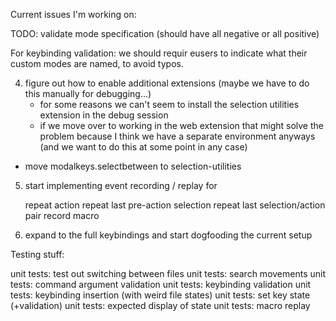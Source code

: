 Current issues I'm working on:

TODO: validate mode specification (should have all negative or all positive)

For keybinding validation: we should requir eusers to indicate what their custom modes
are named, to avoid typos.

4. figure out how to enable additional extensions (maybe we have to do this manually for debugging...)
    - for some reasons we can't seem to install the selection utilities extension in the
    debug session 
    - if we move over to working in the web extension that might solve the problem
      because I think we have a separate environment anyways (and
      we want to do this at some point in any case)

- move modalkeys.selectbetween to selection-utilities 

5. start implementing event recording / replay for

    repeat action
    repeat last pre-action selection
    repeat last selection/action pair
    record macro

6. expand to the full keybindings and start dogfooding the current setup

Testing stuff:

unit tests: test out switching between files
unit tests: search movements
unit tests: command argument validation
unit tests: keybinding validation
unit tests: keybinding insertion (with weird file states)
unit tests: set key state (+validation)
unit tests: expected display of state
unit tests: macro replay
